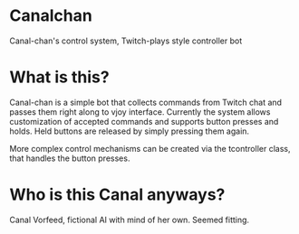 # Canalchan
Canal-chan's control system, Twitch-plays style controller bot

# What is this?
Canal-chan is a simple bot that collects commands from Twitch chat and passes them right along to vjoy interface. 
Currently the system allows customization of accepted commands and supports button presses and holds. Held buttons are released by simply pressing them again.

More complex control mechanisms can be created via the tcontroller class, that handles the button presses.

# Who is this Canal anyways?
Canal Vorfeed, fictional AI with mind of her own. Seemed fitting.
